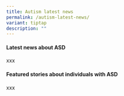 ```yaml
---
title: Autism latest news
permalink: /autism-latest-news/
variant: tiptap
description: ""
---
```

<h4>Latest news about ASD</h4>
<p>xxx</p>
<h4>Featured stories about individuals with ASD</h4>
<p>xxx</p>